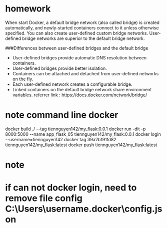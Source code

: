 
# homework
When start Docker, a default bridge network (also called bridge) is created automatically, and newly-started containers connect to it unless otherwise specified. You can also create user-defined custom bridge networks. User-defined bridge networks are superior to the default bridge network.

###Differences between user-defined bridges and the default bridge
 - User-defined bridges provide automatic DNS resolution between containers.
 - User-defined bridges provide better isolation.
 - Containers can be attached and detached from user-defined networks on the fly.
 - Each user-defined network creates a configurable bridge.
 - Linked containers on the default bridge network share environment variables.
referrer link : https://docs.docker.com/network/bridge/ 
# note command line docker
docker build ./ --tag tiennguyen142/my_flask:0.0.1
docker run -dit -p 8000:5000 --name app_flask_05 tiennguyen142/my_flask:0.0.1
docker login --username=tiennguyen142
docker tag 39a2bf91fd82 tiennguyen142/my_flask:latest 
docker push tiennguyen142/my_flask:latest 
# note
# if can not docker login, need to remove file config C:\Users\username\.docker\config.json





